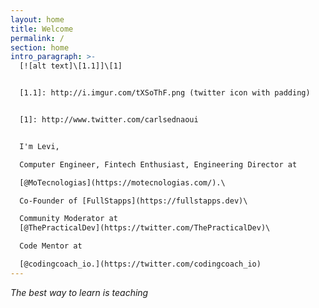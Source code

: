 ```yaml
---
layout: home
title: Welcome
permalink: /
section: home
intro_paragraph: >-
  [![alt text]\[1.1]]\[1]


  [1.1]: http://i.imgur.com/tXSoThF.png (twitter icon with padding)


  [1]: http://www.twitter.com/carlsednaoui


  I'm Levi, 

  Computer Engineer, Fintech Enthusiast, Engineering Director at 

  [@MoTecnologias](https://motecnologias.com/).\

  Co-Founder of [FullStapps](https://fullstapps.dev)\

  Community Moderator at
  [@ThePracticalDev](https://twitter.com/ThePracticalDev)\

  Code Mentor at 

  [@codingcoach_io.](https://twitter.com/codingcoach_io)
---
```

_The best way to learn is teaching_ 

<a href="https://stackoverflow.com/"><i class="fa fa-stack-overflow"> </i></a>
